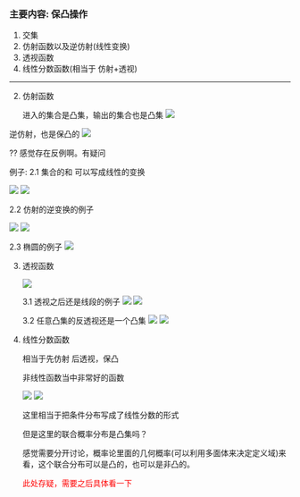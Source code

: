 <!--
 * @Author: Liu Weilong
 * @Date: 2021-06-21 18:53:19
 * @LastEditors: Liu Weilong
 * @LastEditTime: 2021-06-21 21:50:31
 * @Description: 
-->

### 主要内容: 保凸操作

1. 交集
2. 仿射函数以及逆仿射(线性变换)
3. 透视函数
4. 线性分数函数(相当于 仿射+透视)

----

2.  仿射函数 

    进入的集合是凸集，输出的集合也是凸集
    ![](./pic/17.png)

   逆仿射，也是保凸的
   ![](./pic/18.png)

   ?? 感觉存在反例啊。有疑问

   例子:
   2.1 集合的和   可以写成线性的变换

   ![](./pic/20.png)
   ![](./pic/21.png)

   2.2 仿射的逆变换的例子

   ![](./pic/22.png) 
   ![](./pic/23.png)

   2.3 椭圆的例子
   ![](./pic/24.png)

3. 透视函数
   
   ![](./pic/25.png)

   3.1 透视之后还是线段的例子
   ![](./pic/26.png)
   ![](./pic/27.png)

   3.2 任意凸集的反透视还是一个凸集
   ![](./pic/28.png)
   ![](./pic/29.png)

4. 线性分数函数
   
   相当于先仿射 后透视，保凸

    非线性函数当中非常好的函数

    ![](./pic/31.png)
    ![](./pic/32.png)

    这里相当于把条件分布写成了线性分数的形式

    但是这里的联合概率分布是凸集吗？

    感觉需要分开讨论，概率论里面的几何概率(可以利用多面体来决定定义域)来看，这个联合分布可以是凸的，也可以是非凸的。

    <font color ="Red"> 此处存疑，需要之后具体看一下</font>
 


